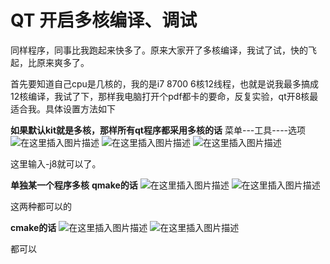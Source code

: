 # QT 开启多核编译、调试

同样程序，同事比我跑起来快多了。原来大家开了多核编译，我试了试，快的飞起，比原来爽多了。

首先要知道自己cpu是几核的，我的是i7   8700  6核12线程，也就是说我最多搞成12核编译，我试了下，那样我电脑打开个pdf都卡的要命，反复实验，qt开8核最适合我。具体设置方法如下

**如果默认kit就是多核，那样所有qt程序都采用多核的话**
菜单---工具----选项
![在这里插入图片描述](https://img-blog.csdnimg.cn/20190817124827929.png?x-oss-process=image/watermark,type_ZmFuZ3poZW5naGVpdGk,shadow_10,text_aHR0cHM6Ly9ibG9nLmNzZG4ubmV0L2ExNTAwNTc4NDMyMA==,size_16,color_FFFFFF,t_70)
![在这里插入图片描述](https://img-blog.csdnimg.cn/20190817124837146.png)
![在这里插入图片描述](https://img-blog.csdnimg.cn/20190817124844110.png?x-oss-process=image/watermark,type_ZmFuZ3poZW5naGVpdGk,shadow_10,text_aHR0cHM6Ly9ibG9nLmNzZG4ubmV0L2ExNTAwNTc4NDMyMA==,size_16,color_FFFFFF,t_70)

这里输入-j8就可以了。

**单独某一个程序多核**
**qmake的话**
![在这里插入图片描述](https://img-blog.csdnimg.cn/2019081712541124.png?x-oss-process=image/watermark,type_ZmFuZ3poZW5naGVpdGk,shadow_10,text_aHR0cHM6Ly9ibG9nLmNzZG4ubmV0L2ExNTAwNTc4NDMyMA==,size_16,color_FFFFFF,t_70)
![在这里插入图片描述](https://img-blog.csdnimg.cn/20190817125422599.png?x-oss-process=image/watermark,type_ZmFuZ3poZW5naGVpdGk,shadow_10,text_aHR0cHM6Ly9ibG9nLmNzZG4ubmV0L2ExNTAwNTc4NDMyMA==,size_16,color_FFFFFF,t_70)

这两种都可以的

**cmake的话**
![在这里插入图片描述](https://img-blog.csdnimg.cn/20190817125513494.png?x-oss-process=image/watermark,type_ZmFuZ3poZW5naGVpdGk,shadow_10,text_aHR0cHM6Ly9ibG9nLmNzZG4ubmV0L2ExNTAwNTc4NDMyMA==,size_16,color_FFFFFF,t_70)
![在这里插入图片描述](https://img-blog.csdnimg.cn/20190817125524347.png)

都可以